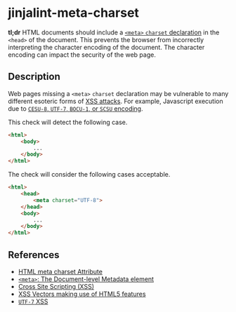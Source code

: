 # jinjalint-meta-charset

**tl;dr** HTML documents should include a [`<meta>` `charset` declaration](https://developer.mozilla.org/en-US/docs/Web/HTML/Element/meta)
in the `<head>` of the document. This prevents the browser from incorrectly
interpreting the character encoding of the document. The character encoding can
impact the security of the web page.

## Description

Web pages missing a `<meta>` `charset` declaration may be vulnerable to many different
esoteric forms of [XSS attacks](https://owasp.org/www-community/attacks/xss/).
For example, Javascript execution due to [`CESU-8`, `UTF-7`, `BOCU-1`, or `SCSU`
encoding](https://developer.mozilla.org/en-US/docs/Web/HTML/Element/meta).

This check will detect the following case.

```html
<html>
    <body>
        ...
    </body>
</html>
```

The check will consider the following cases acceptable.

```html
<html>
    <head>
        <meta charset="UTF-8">
    </head>
    <body>
        ...
    </body>
</html>
```

## References

* [HTML meta charset Attribute](https://www.w3schools.com/TAGs/att_meta_charset.asp)
* [`<meta>`: The Document-level Metadata element](https://developer.mozilla.org/en-US/docs/Web/HTML/Element/meta)
* [Cross Site Scripting (XSS)](https://owasp.org/www-community/attacks/xss/)
* [XSS Vectors making use of HTML5 features](https://html5sec.org/)
* [`UTF-7` XSS](https://code.google.com/archive/p/doctype-mirror/wikis/ArticleUtf7.wiki)
